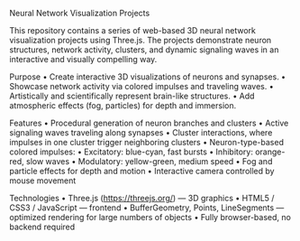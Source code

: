 Neural Network Visualization Projects

This repository contains a series of web-based 3D neural network visualization projects using Three.js. 
The projects demonstrate neuron structures, network activity, clusters, and dynamic signaling waves in an interactive and visually compelling way.

Purpose
 • Create interactive 3D visualizations of neurons and synapses.
 • Showcase network activity via colored impulses and traveling waves.
 • Artistically and scientifically represent brain-like structures.
 • Add atmospheric effects (fog, particles) for depth and immersion.

Features
 • Procedural generation of neuron branches and clusters
 • Active signaling waves traveling along synapses
 • Cluster interactions, where impulses in one cluster trigger neighboring clusters
 • Neuron-type-based colored impulses:
 • Excitatory: blue-cyan, fast bursts
 • Inhibitory: orange-red, slow waves
 • Modulatory: yellow-green, medium speed
 • Fog and particle effects for depth and motion
 • Interactive camera controlled by mouse movement

Technologies
 • Three.js (https://threejs.org/) — 3D graphics
 • HTML5 / CSS3 / JavaScript — frontend
 • BufferGeometry, Points, LineSegments — optimized rendering for large numbers of objects
 • Fully browser-based, no backend required